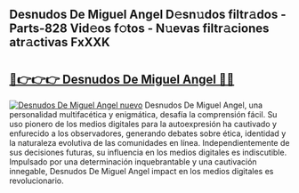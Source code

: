 ## Desnudos De Miguel Angel D𝚎sn𝚞dos filtr𝚊dos - Parts-828 Vid𝚎os f𝚘tos - N𝚞evas filtr𝚊ciones atr𝚊ctivas FxXXK

# <h2><a href="http://mb40yfm.tromn.icu/?c=Desnudos+De+Miguel+Angel">🔗👉👉👉 Desnudos De Miguel Angel 🔗🔗</a></h2>

[![Desnudos De Miguel Angel nuevo](https://i.imgur.com/pEAQMta.gif)](http://mb40yfm.tromn.icu/?c=Desnudos+De+Miguel+Angel)
Desnudos De Miguel Angel, una personalidad multifacética y enigmática, desafía la comprensión fácil. Su uso pionero de los medios digitales para la autoexpresión ha cautivado y enfurecido a los observadores, generando debates sobre ética, identidad y la naturaleza evolutiva de las comunidades en línea. Independientemente de sus decisiones futuras, su influencia en los medios digitales es indiscutible. Impulsado por una determinación inquebrantable y una cautivación innegable, Desnudos De Miguel Angel impact en los medios digitales es revolucionario.
